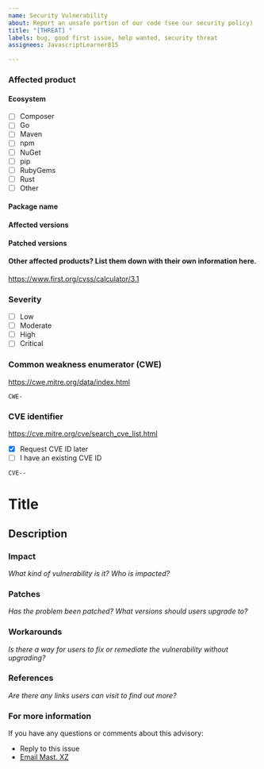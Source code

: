 ```yaml
---
name: Security Vulnerability
about: Report an unsafe portion of our code (see our security policy)
title: "[THREAT] "
labels: bug, good first issue, help wanted, security threat
assignees: JavascriptLearner815

---
```


<!-- You should also read our [security policy](https://github.com/JavascriptLearner815/laughing-oxe/security/policy). -->

### **Affected product**

#### **Ecosystem**

- [ ] Composer
- [ ] Go
- [ ] Maven
- [ ] npm
- [ ] NuGet
- [ ] pip
- [ ] RubyGems
- [ ] Rust
- [ ] Other

#### **Package name**

<!-- e.g. example.js -->



#### **Affected versions**

<!-- e.g. < 1.2.3 -->



#### **Patched versions**

<!-- e.g. 1.2.3 -->



#### **Other affected products? List them down with their own information here.**

https://www.first.org/cvss/calculator/3.1

### **Severity**

- [ ] Low
- [ ] Moderate
- [ ] High
- [ ] Critical

### **Common weakness enumerator (CWE)**

https://cwe.mitre.org/data/index.html

`CWE-`

### **CVE identifier**

https://cve.mitre.org/cve/search_cve_list.html

- [X] Request CVE ID later
- [ ] I have an existing CVE ID

`CVE--`

# **Title**



## **Description**

### Impact
_What kind of vulnerability is it? Who is impacted?_

### Patches
_Has the problem been patched? What versions should users upgrade to?_

### Workarounds
_Is there a way for users to fix or remediate the vulnerability without upgrading?_

### References
_Are there any links users can visit to find out more?_

### For more information
If you have any questions or comments about this advisory:
* Reply to this issue
* [Email Mast. XZ](mailto:mastxzmessaging@gmail.com)
